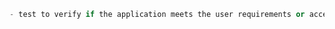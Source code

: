```python
- test to verify if the application meets the user requirements or acceptance criteria.
```





















